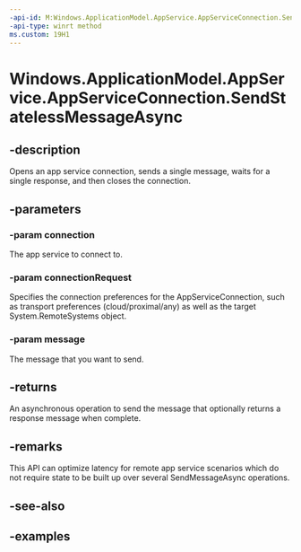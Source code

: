 ```yaml
---
-api-id: M:Windows.ApplicationModel.AppService.AppServiceConnection.SendStatelessMessageAsync(Windows.ApplicationModel.AppService.AppServiceConnection,Windows.System.RemoteSystems.RemoteSystemConnectionRequest,Windows.Foundation.Collections.ValueSet)
-api-type: winrt method
ms.custom: 19H1
---
```


<!-- Method syntax.
public IAsyncOperation<StatelessAppServiceResponse> AppServiceConnection.SendStatelessMessageAsync(AppServiceConnection connection, RemoteSystemConnectionRequest connectionRequest, ValueSet message)
-->

# Windows.ApplicationModel.AppService.AppServiceConnection.SendStatelessMessageAsync

## -description
Opens an app service connection, sends a single message, waits for a single response, and then closes the connection.

## -parameters
### -param connection
The app service to connect to.

### -param connectionRequest
Specifies the connection preferences for the AppServiceConnection, such as transport preferences (cloud/proximal/any) as well as the target System.RemoteSystems object.

### -param message
The message that you want to send.

## -returns
An asynchronous operation to send the message that optionally returns a response message when complete.

## -remarks
This API can optimize latency for remote app service scenarios which do not require state to be built up over several SendMessageAsync operations.

## -see-also

## -examples

